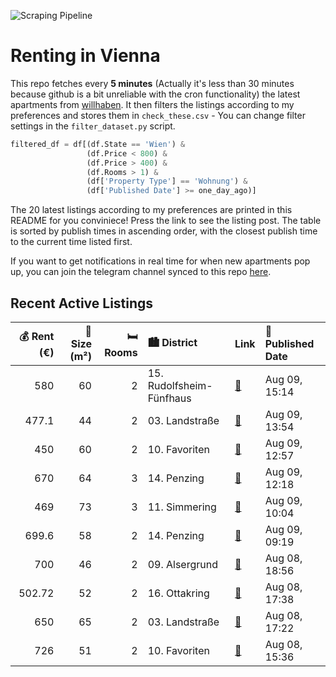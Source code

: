 ![Scraping Pipeline](https://github.com/AthomsG/renting-in-vienna/actions/workflows/run_pipeline.yml/badge.svg)


# Renting in Vienna

This repo fetches every **5 minutes** (Actually it's less than 30 minutes because github is a bit unreliable with the cron functionality) the latest apartments from [willhaben](https://www.willhaben.at/).
It then filters the listings according to my preferences and stores them in `check_these.csv` - You can change filter settings in the `filter_dataset.py` script.

```python
filtered_df = df[(df.State == 'Wien') & 
                 (df.Price < 800) &
                 (df.Price > 400) &
                 (df.Rooms > 1) &
                 (df['Property Type'] == 'Wohnung') &
                 (df['Published Date'] >= one_day_ago)]
```

The 20 latest listings according to my preferences are printed in this README for you conviniece! Press the link to see the listing post.
The table is sorted by publish times in ascending order, with the closest publish time to the current time listed first.

If you want to get notifications in real time for when new apartments pop up, you can join the telegram channel synced to this repo [here](https://t.me/+1HPAYOf5BSsyNTlk).

## Recent Active Listings

|   💰 Rent (€) |   📏 Size (m²) |   🛏️ Rooms | 🏙️ District              | Link                                                                                                                                                                                                                                  | 📅 Published Date   |
|-------------:|--------------:|-----------:|:-------------------------|:--------------------------------------------------------------------------------------------------------------------------------------------------------------------------------------------------------------------------------------|:-------------------|
|       580    |            60 |          2 | 15. Rudolfsheim-Fünfhaus | [🔗](https://www.willhaben.at/iad/immobilien/d/mietwohnungen/wien/wien-1150-rudolfsheim-f%C3%BCnfhaus/sonnendurchflutetes-2-zimmer-dachgeschossapartment-%28%22smart%22-gemeindewohnung%29---vormerkschein-stichtag-30.6.-1124652136/) | Aug 09, 15:14      |
|       477.1  |            44 |          2 | 03. Landstraße           | [🔗](https://www.willhaben.at/iad/immobilien/d/mietwohnungen/wien/wien-1030-landstra%C3%9Fe/gemeindewohnung-mit-balkon-in-1030-wien-zu-vermieten-2033793661/)                                                                          | Aug 09, 13:54      |
|       450    |            60 |          2 | 10. Favoriten            | [🔗](https://www.willhaben.at/iad/immobilien/d/mietwohnungen/wien/wien-1100-favoriten/1100-wien-895795802/)                                                                                                                            | Aug 09, 12:57      |
|       670    |            64 |          3 | 14. Penzing              | [🔗](https://www.willhaben.at/iad/immobilien/d/mietwohnungen/wien/wien-1140-penzing/gemeinde-wohnung-818393195/)                                                                                                                       | Aug 09, 12:18      |
|       469    |            73 |          3 | 11. Simmering            | [🔗](https://www.willhaben.at/iad/immobilien/d/mietwohnungen/wien/wien-1110-simmering/gemeindewohnung-abzugeben-per-direktvergabe-1463176004/)                                                                                         | Aug 09, 10:04      |
|       699.6  |            58 |          2 | 14. Penzing              | [🔗](https://www.willhaben.at/iad/immobilien/d/mietwohnungen/wien/wien-1140-penzing/helle-2-zimmer-wohnung%21-openhouse-12.8.-16:40-17:00-uhr%21-keine-anrufe---anfragen-nur-per-mail%21-1833938909/)                                  | Aug 09, 09:19      |
|       700    |            46 |          2 | 09. Alsergrund           | [🔗](https://www.willhaben.at/iad/immobilien/d/mietwohnungen/wien/wien-1090-alsergrund/singlewohnung-im-09.-bezirk-1006979128/)                                                                                                        | Aug 08, 18:56      |
|       502.72 |            52 |          2 | 16. Ottakring            | [🔗](https://www.willhaben.at/iad/immobilien/d/mietwohnungen/wien/wien-1160-ottakring/gemeindewohnung---direktvergabe-mit-wiener-wohn-ticket-1897063633/)                                                                              | Aug 08, 17:38      |
|       650    |            65 |          2 | 03. Landstraße           | [🔗](https://www.willhaben.at/iad/immobilien/d/mietwohnungen/wien/wien-1030-landstra%C3%9Fe/m%C3%B6belierte-2-zimmer-wohnung-mit-loggia-in-1030-wien-sofort-frei-1849765413/)                                                          | Aug 08, 17:22      |
|       726    |            51 |          2 | 10. Favoriten            | [🔗](https://www.willhaben.at/iad/immobilien/d/mietwohnungen/wien/wien-1100-favoriten/helle-mietwohnung-859830543/)                                                                                                                    | Aug 08, 15:36      |
